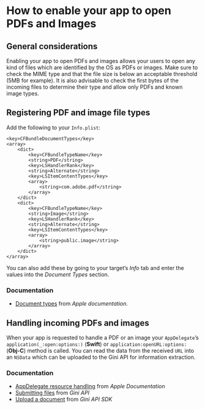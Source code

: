 How to enable your app to open PDFs and Images
=============================

General considerations
----------------------

Enabling your app to open PDFs and images allows your users to open any kind of files which are identified by the OS as PDFs or images. Make sure to check the MIME type and that the file size is below an acceptable threshold (5MB for example). It is also advisable to check the first bytes of the incoming files to determine their type and allow only PDFs and known image types.

Registering PDF and image file types
------------------------------------

Add the following to your `Info.plist`:

``` sourceCode
<key>CFBundleDocumentTypes</key>
<array>
    <dict>
        <key>CFBundleTypeName</key>
        <string>PDF</string>
        <key>LSHandlerRank</key>
        <string>Alternate</string>
        <key>LSItemContentTypes</key>
        <array>
            <string>com.adobe.pdf</string>
        </array>
    </dict>
    <dict>
        <key>CFBundleTypeName</key>
        <string>Image</string>
        <key>LSHandlerRank</key>
        <string>Alternate</string>
        <key>LSItemContentTypes</key>
        <array>
            <string>public.image</string>
        </array>
    </dict>
</array>
```

You can also add these by going to your target’s *Info* tab and enter the values into the *Document Types* section.

### Documentation

-   [Document types](https://developer.apple.com/library/content/documentation/FileManagement/Conceptual/DocumentInteraction_TopicsForIOS/Articles/RegisteringtheFileTypesYourAppSupports.html) from _Apple documentation_.

Handling incoming PDFs and images
---------------------------------

When your app is requested to handle a PDF or an image your `AppDelegate`’s `application(_:open:options:)` (__Swift__) or `application:openURL:options:` (__Obj-C__) method is called. You can read the data from the received `URL` into an `NSData` which can be uploaded to the Gini API for information extraction.

### Documentation

-   [AppDelegate resource handling](https://developer.apple.com/documentation/uikit/uiapplicationdelegate/1623112-application) from _Apple Documentation_
-   [Submitting files](http://developer.gini.net/gini-api/html/documents.html#submitting-files) from _Gini API_
-   [Upload a document](http://developer.gini.net/gini-sdk-ios/docs/guides/common-tasks.html#upload-a-document) from _Gini API SDK_